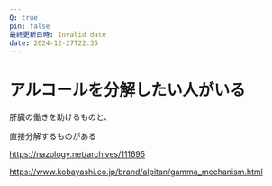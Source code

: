 ```yaml
---
Q: true
pin: false
最終更新日時: Invalid date
date: 2024-12-27T22:35
---
```

# アルコールを分解したい人がいる

肝臓の働きを助けるものと、

直接分解するものがある

https://nazology.net/archives/111695

https://www.kobayashi.co.jp/brand/alpitan/gamma_mechanism.html